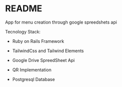 # README

App for menu creation through google spreedshets api

Tecnology Stack:

* Ruby on Rails Framework

* TailwindCss and Tailwind Elements

* Google Drive SpreedSheet Api

* QR Implementation

* Postgresql Database



